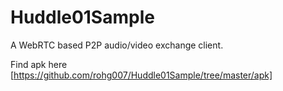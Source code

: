 # Huddle01Sample

A WebRTC based P2P audio/video exchange client. 

Find apk here [https://github.com/rohg007/Huddle01Sample/tree/master/apk]
